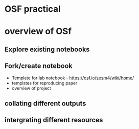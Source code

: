 
# OSF practical

# overview of OSf


## Explore existing notebooks



## Fork/create notebook

- Template for lab notebook - https://osf.io/sesm4/wiki/home/
- templates for reproducing paper
- overview of project

## collating different outputs

## intergrating different resources
